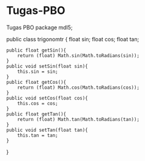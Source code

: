 # Tugas-PBO
Tugas PBO
package mdl5;


public class trigonomtr {
    float sin;
    float cos;
    float tan;
    
    public float getSin(){
        return (float) Math.sin(Math.toRadians(sin));
    }
    public void setSin(float sin){
        this.sin = sin;
    }
    public float getCos(){
        return (float) Math.cos(Math.toRadians(cos));
    }
    public void setCos(float cos){
        this.cos = cos;
    }
    public float getTan(){
        return (float) Math.tan(Math.toRadians(tan));
    }
    public void setTan(float tan){
        this.tan = tan;
    }
    
}
